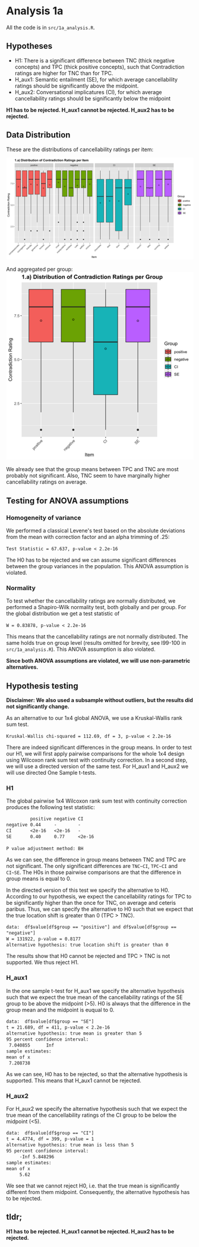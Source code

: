 # Analysis 1a

All the code is in `src/1a_analysis.R`.

## Hypotheses
- H1: There is a significant difference between TNC (thick negative concepts) and TPC (thick positive concepts), such that Contradiction ratings are higher for TNC than for TPC.
- H_aux1: Semantic entailment (SE), for which average cancellability ratings should be significantly above the midpoint.
- H_aux2: Conversational implicatures (CI), for which average cancellability ratings should be significantly below the midpoint

**H1 has to be rejected. H_aux1 cannot be rejected. H_aux2 has to be rejected.**

## Data Distribution
These are the distributions of cancellability ratings per item:

![per item](/output/plots/1a_boxplot_item.png)

And aggregated per group:
![per item](/output/plots/1a_boxplot_group.png)

We already see that the group means between TPC and TNC are most probably not significant. Also, TNC seem to have marginally higher cancellability ratings on average.

## Testing for ANOVA assumptions
### Homogeneity of variance
We performed a classical Levene's test based on the absolute deviations from the mean with correction factor and an alpha trimming of .25:

`Test Statistic = 67.637, p-value < 2.2e-16`

The H0 has to be rejected and we can assume significant differences between the group variances in the population. This ANOVA assumption is violated.

### Normality
To test whether the cancellability ratings are normally distributed, we performed a Shapiro-Wilk normality test, both globally and per group. For the global distribution we get a test statistic of

`W = 0.83878, p-value < 2.2e-16`

This means that the cancellability ratings are not normally distributed. The same holds true on group level (results omitted for brevity, see l99-100 in `src/1a_analysis.R`). This ANOVA assumption is also violated.

**Since both ANOVA assumptions are violated, we will use non-parametric alternatives.**

## Hypothesis testing
**Disclaimer: We also used a subsample without outliers, but the results did not significantly change.**

As an alternative to our 1x4 global ANOVA, we use a Kruskal-Wallis rank sum test.

`Kruskal-Wallis chi-squared = 112.69, df = 3, p-value < 2.2e-16`

There are indeed significant differences in the group means. In order to test our H1, we will first apply pairwise comparisons for the whole 1x4 design using Wilcoxon rank sum test with continuity correction. In a second step, we will use a directed version of the same test. For H_aux1 and H_aux2 we will use directed One Sample t-tests.

### H1
The global pairwise 1x4 Wilcoxon rank sum test with continuity correction produces the following test statistic:

```
         positive negative CI    
negative 0.44     -        -     
CI       <2e-16   <2e-16   -     
SE       0.40     0.77     <2e-16

P value adjustment method: BH
```

As we can see, the difference in group means between TNC and TPC are not significant. The only significant differences are `TNC~CI`, `TPC~CI` and `CI~SE`. The H0s in those pairwise comparisons are that the difference in group means is equal to 0.

In the directed version of this test we specify the alternative to H0. According to our hypothesis, we expect the cancellability ratings for TPC to be significantly higher than the once for TNC, on average and ceteris paribus. Thus, we can specify the alternative to H0 such that we expect that the true location shift is greater than 0 (TPC > TNC).

```
data:  df$value[df$group == "positive"] and df$value[df$group == "negative"]
W = 131922, p-value = 0.8177
alternative hypothesis: true location shift is greater than 0
```

The results show that H0 cannot be rejected and TPC > TNC is not supported. We thus reject H1.

### H_aux1
In the one sample t-test for H_aux1 we specify the alternative hypothesis such that we expect the true mean of the cancellability ratings of the SE group to be above the midpoint (>5). H0 is always that the difference in the group mean and the midpoint is euqual to 0.

```
data:  df$value[df$group == "SE"]
t = 21.689, df = 411, p-value < 2.2e-16
alternative hypothesis: true mean is greater than 5
95 percent confidence interval:
 7.040855      Inf
sample estimates:
mean of x
 7.208738
```

As we can see, H0 has to be rejected, so that the alternative hypothesis is supported. This means that H_aux1 cannot be rejected.

### H_aux2
For H_aux2 we specify the alternative hypothesis such that we expect the true mean of the cancellability ratings of the CI group to be below the midpoint (<5).

```
data:  df$value[df$group == "CI"]
t = 4.4774, df = 399, p-value = 1
alternative hypothesis: true mean is less than 5
95 percent confidence interval:
     -Inf 5.848296
sample estimates:
mean of x
     5.62
```

We see that we cannot reject H0, i.e. that the true mean is significantly different from them midpoint. Consequently, the alternative hypothesis has to be rejected.

## tldr;
**H1 has to be rejected. H_aux1 cannot be rejected. H_aux2 has to be rejected.**

